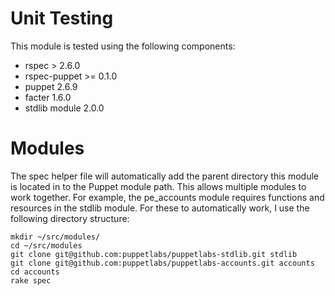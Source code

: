 # Unit Testing #

This module is tested using the following components:

 * rspec > 2.6.0
 * rspec-puppet >= 0.1.0
 * puppet 2.6.9
 * facter 1.6.0
 * stdlib module 2.0.0

# Modules #

The spec helper file will automatically add the parent directory this module is
located in to the Puppet module path.  This allows multiple modules to work
together.  For example, the pe\_accounts module requires functions and resources
in the stdlib module.  For these to automatically work, I use the following
directory structure:

    mkdir ~/src/modules/
    cd ~/src/modules
    git clone git@github.com:puppetlabs/puppetlabs-stdlib.git stdlib
    git clone git@github.com:puppetlabs/puppetlabs-accounts.git accounts
    cd accounts
    rake spec


